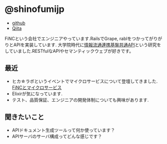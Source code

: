 # @shinofumijp

- [github](https://github.com/shinofumijp)
- [Qiita](http://qiita.com/shinofumijp@github)

FiNCという会社でエンジニアやっています.RailsでGrape, rablをつかってがりがりとAPIを実装しています.
大学院時代に[情報流通連携基盤共通API](http://www.soumu.go.jp/menu_seisaku/ictseisaku/ictriyou/opendata/opendata03.html)という研究をしていました.RESTfulなAPIやセマンティックウェブが好きです。

## 最近

- ヒカ☆ラボというイベントでマイクロサービスについて登壇してきました. [FiNCとマイクロサービス](http://www.slideshare.net/fumiyashinozuka/finc-52564251)
- Elixirが気になっています.
- テスト、品質保証、エンジニアの開発体制についても興味があります.

## 聞きたいこと

- APIドキュメント生成ツールって何か使っています？
- APIサーバのサーバ構成ってどんな感じです？
